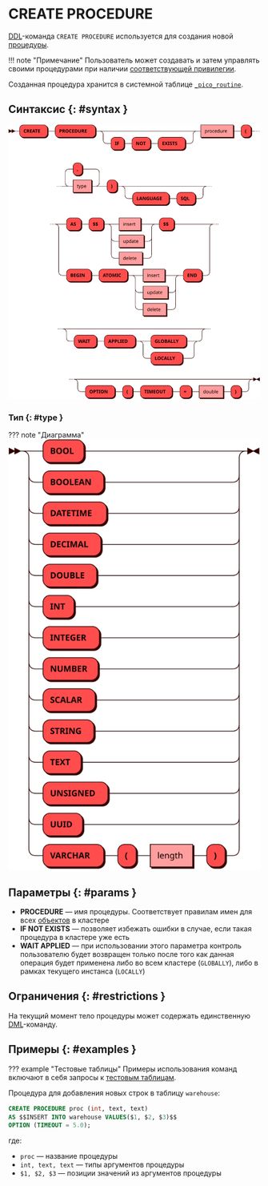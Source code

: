 # CREATE PROCEDURE

[DDL](ddl.md)-команда `CREATE PROCEDURE` используется для создания новой
[процедуры](../../overview/glossary.md#stored_procedure).

!!! note "Примечание"
    Пользователь может создавать и затем управлять
    своими процедурами при наличии [соответствующей
    привилегии](../../tutorial/access_control.md#proc_access).

Созданная процедура хранится в системной таблице
[`_pico_routine`](../../architecture/system_tables.md#_pico_routine).

## Синтаксис {: #syntax }

![CREATE PROCEDURE](../../images/ebnf/create_procedure.svg)

### Тип {: #type }

??? note "Диаграмма"
    ![Type](../../images/ebnf/type.svg)

## Параметры {: #params }

* **PROCEDURE** — имя процедуры. Соответствует правилам имен для всех
  [объектов](object.md) в кластере
* **IF NOT EXISTS** — позволяет избежать ошибки в случае, если такая
  процедура в кластере уже есть
* **WAIT APPLIED** — при использовании этого параметра контроль
пользователю будет возвращен только после того как данная операция
будет применена либо во всем кластере (`GLOBALLY`), либо в рамках
текущего инстанса (`LOCALLY`)



## Ограничения {: #restrictions }

На текущий момент тело процедуры может содержать единственную
[DML](dml.md)-команду.


## Примеры {: #examples }

??? example "Тестовые таблицы"
    Примеры использования команд включают в себя запросы к [тестовым
    таблицам](../legend.md).

Процедура для добавления новых строк в таблицу `warehouse`:

```sql
CREATE PROCEDURE proc (int, text, text)
AS $$INSERT INTO warehouse VALUES($1, $2, $3)$$
OPTION (TIMEOUT = 5.0);
```

где:

- `proc` — название процедуры
- `int, text, text` — типы аргументов процедуры
- `$1, $2, $3` — позиции значений из аргументов процедуры

